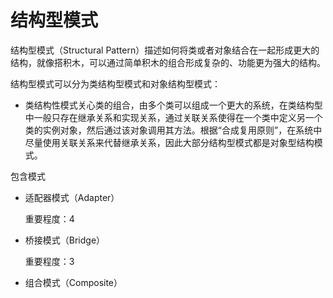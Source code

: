 # 结构型模式

结构型模式（Structural Pattern）描述如何将类或者对象结合在一起形成更大的结构，就像搭积木，可以通过简单积木的组合形成复杂的、功能更为强大的结构。

结构型模式可以分为类结构型模式和对象结构型模式：

* 类结构性模式关心类的组合，由多个类可以组成一个更大的系统，在类结构型中一般只存在继承关系和实现关系，通过关联关系使得在一个类中定义另一个类的实例对象，然后通过该对象调用其方法。根据“合成复用原则”，在系统中尽量使用关联关系来代替继承关系，因此大部分结构型模式都是对象型结构模式。

包含模式

* 适配器模式（Adapter）
    
    重要程度：4
    
* 桥接模式（Bridge）

    重要程度：3
    
* 组合模式（Composite）

    